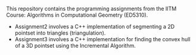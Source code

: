 This repository contains the programming assignments from the IITM Course: Algorithms in Computational Geometry (ED5310).
- Assignment2 involves a C++ implementation of segmenting a 2D pointset into triangles (triangulation).
- Assignment3 involves a C++ implementation for finding the convex hull of a 3D pointset using the Incremental Algorithm.
